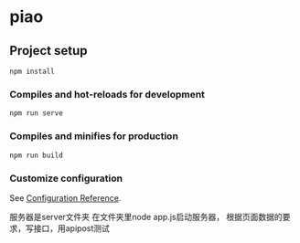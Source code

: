 # piao

## Project setup
```
npm install
```

### Compiles and hot-reloads for development
```
npm run serve
```

### Compiles and minifies for production
```
npm run build
```

### Customize configuration
See [Configuration Reference](https://cli.vuejs.org/config/).

服务器是server文件夹
在文件夹里node app.js启动服务器，
根据页面数据的要求，写接口，用apipost测试
